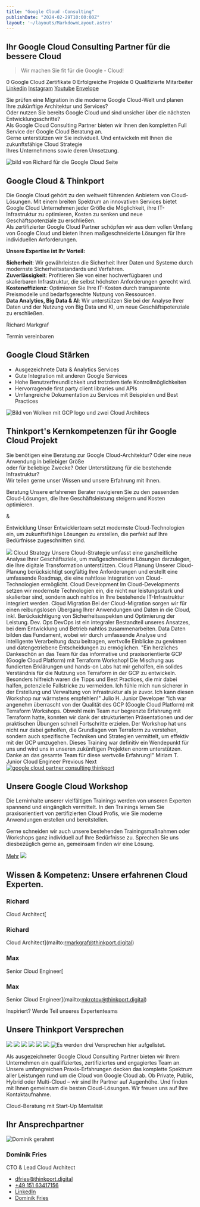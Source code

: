 ```yaml
---
title: "Google Cloud -Consulting"
publishDate: "2024-02-29T10:00:00Z"
layout: '~/layouts/MarkdownLayout.astro'
---
```


## Ihr Google Cloud Consulting Partner für die bessere Cloud

> Wir machen Sie fit für die Google - Cloud!

0 Google Cloud Zertifikate 0 Erfolgreiche Projekte 0 Qualifizierte Mitarbeiter [Linkedin](https://www.linkedin.com/company/11759873) [Instagram](https://www.instagram.com/thinkport/) [Youtube](https://www.youtube.com/channel/UCnke3WYRT6bxuMK2t4jw2qQ) [Envelope](mailto:tdrechsel@thinkport.digital)

Sie prüfen eine Migration in die moderne Google Cloud-Welt und planen Ihre zukünftige Architektur und Services?  
Oder nutzen Sie bereits Google Cloud und sind unsicher über die nächsten Entwicklungsschritte?  
Als Google Cloud Consulting Partner bieten wir Ihnen den kompletten Full Service der Google Cloud Beratung an.  
Gerne unterstützen wir Sie individuell. Und entwickeln mit Ihnen die zukunftsfähige Cloud Strategie  
Ihres Unternehmens sowie deren Umsetzung.

![bild von Richard für die Google Cloud Seite](images/richard-for-GCP-731x1024.webp)

## Google Cloud & Thinkport

Die Google Cloud gehört zu den weltweit führenden Anbietern von Cloud-Lösungen. Mit einem breiten Spektrum an innovativen Services bietet Google Cloud Unternehmen jeder Größe die Möglichkeit, ihre IT-Infrastruktur zu optimieren, Kosten zu senken und neue Geschäftspotenziale zu erschließen.  
Als zertifizierter Google Cloud Partner schöpfen wir aus dem vollen Umfang von Google Cloud und bieten Ihnen maßgeschneiderte Lösungen für Ihre individuellen Anforderungen.  
  
**Unsere Expertise ist Ihr Vorteil:**  
  
**Sicherheit**: Wir gewährleisten die Sicherheit Ihrer Daten und Systeme durch modernste Sicherheitsstandards und Verfahren.  
**Zuverlässigkeit**: Profitieren Sie von einer hochverfügbaren und skalierbaren Infrastruktur, die selbst höchsten Anforderungen gerecht wird.  
**Kosteneffizienz**: Optimieren Sie Ihre IT-Kosten durch transparente Preismodelle und bedarfsgerechte Nutzung von Ressourcen.  
**Data Analytics, Big Data & AI**: Wir unterstützen Sie bei der Analyse Ihrer Daten und der Nutzung von Big Data und KI, um neue Geschäftspotenziale zu erschließen.

Richard Markgraf

 Termin vereinbaren[](#linksection)

## Google Cloud Stärken

* Ausgezeichnete Data & Analytics Services
* Gute Integration mit anderen Google Services
* Hohe Benutzerfreundlichkeit und trotzdem tiefe Kontrollmöglichkeiten
* Hervorragende first party client libraries und APIs
* Umfangreiche Dokumentation zu Services mit Beispielen und Best Practices

![Bild von Wolken mit GCP logo und zwei Cloud Architecs](images/gcp3_wolke-1024x902.webp)[](#linksection)

## Thinkport's Kernkompetenzen für ihr Google Cloud Projekt

Sie benötigen eine Beratung zur Google Cloud-Architektur? Oder eine neue Anwendung in beliebiger Größe  
oder für beliebige Zwecke? Oder Unterstützung für die bestehende Infrastruktur?  
Wir teilen gerne unser Wissen und unsere Erfahrung mit Ihnen.

Beratung Unsere erfahrenen Berater navigieren Sie zu den passenden Cloud-Lösungen, die Ihre Geschäftsleistung steigern und Kosten optimieren.

&

Entwicklung Unser Entwicklerteam setzt modernste Cloud-Technologien ein, um zukunftsfähige Lösungen zu erstellen, die perfekt auf Ihre Bedürfnisse zugeschnitten sind. 

![](images/Linien.png) Cloud Strategy Unsere Cloud-Strategie umfasst eine ganzheitliche Analyse Ihrer Geschäftsziele, um maßgeschneiderte Lösungen darzulegen, die Ihre digitale Transformation unterstützen. Cloud Planung Unserer Cloud-Planung berücksichtigt sorgfältig Ihre Anforderungen und erstellt eine umfassende Roadmap, die eine nahtlose Integration von Cloud-Technologien ermöglicht. Cloud Development Im Cloud-Developments setzen wir modernste Technologien ein, die nicht nur leistungsstark und skalierbar sind, sondern auch nahtlos in Ihre bestehende IT-Infrastruktur integriert werden. Cloud Migration Bei der Cloud-Migration sorgen wir für einen reibungslosen Übergang Ihrer Anwendungen und Daten in die Cloud, inkl. Berücksichtigung von Sicherheitsaspekten und Optimierung der Leistung. Dev. Ops DevOps ist ein integraler Bestandteil unseres Ansatzes, bei dem Entwicklung und Betrieb nahtlos zusammenarbeiten. Data Daten bilden das Fundament, wobei wir durch umfassende Analyse und intelligente Verarbeitung dazu beitragen, wertvolle Einblicke zu gewinnen und datengetriebene Entscheidungen zu ermöglichen. "Ein herzliches Dankeschön an das Team für das informative und praxisorientierte GCP (Google Cloud Platform) mit Terraform Workshop! Die Mischung aus fundierten Erklärungen und hands-on Labs hat mir geholfen, ein solides Verständnis für die Nutzung von Terraform in der GCP zu entwickeln. Besonders hilfreich waren die Tipps und Best Practices, die mir dabei halfen, potenzielle Fallstricke zu vermeiden. Ich fühle mich nun sicherer in der Erstellung und Verwaltung von Infrastruktur als je zuvor. Ich kann diesen Workshop nur wärmstens empfehlen!" Julio H. Junior Developer "Ich war angenehm überrascht von der Qualität des GCP (Google Cloud Platform) mit Terraform Workshops. Obwohl mein Team nur begrenzte Erfahrung mit Terraform hatte, konnten wir dank der strukturierten Präsentationen und der praktischen Übungen schnell Fortschritte erzielen. Der Workshop hat uns nicht nur dabei geholfen, die Grundlagen von Terraform zu verstehen, sondern auch spezifische Techniken und Strategien vermittelt, um effektiv mit der GCP umzugehen. Dieses Training war definitiv ein Wendepunkt für uns und wird uns in unseren zukünftigen Projekten enorm unterstützen. Danke an das gesamte Team für diese wertvolle Erfahrung!" Miriam T. Junior Cloud Engineer Previous Next [![google cloud partner consulting thinkport](images/google-cloud-partner.png)](https://cloud.google.com/find-a-partner/partner/thinkport)

## Unsere Google Cloud Workshop

Die Lerninhalte unserer vielfältigen Trainings werden von unseren Experten spannend und eingänglich vermittelt. In den Trainings lernen Sie praxisorientiert von zertifizierten Cloud Profis, wie Sie moderne Anwendungen erstellen und bereitstellen.  
  
Gerne schneiden wir auch unsere bestehenden Trainingsmaßnahmen oder Workshops ganz individuell auf Ihre Bedürfnisse zu. Sprechen Sie uns diesbezüglich gerne an, gemeinsam finden wir eine Lösung.

[Mehr](https://thinkport.digital/cloud-trainings-workshops/) [![](images/Terraform-1024x463.png)](https://thinkport.digital/terraform-fuer-gcp-lernen/)

## Wissen & Kompetenz: Unsere erfahrenen Cloud Experten.

### Richard

Cloud Architect[

### Richard

Cloud Architect](mailto:rmarkgraf@thinkport.digital)

### Max

Senior Cloud Engineer[

### Max

Senior Cloud Engineer](mailto:mkrotov@thinkport.digital)[](mailto:mkrotov@thinkport.digital)

Inspiriert? Werde Teil unseres Expertenteams

[](https://thinkport.digital/karriere-in-der-cloud/)

## Unsere Thinkport Versprechen

![](images/Frame-10.png) ![](images/Frame-13.png) ![](images/Frame-14.png) ![](images/Frame-11.png) ![](images/Frame-12.png) ![](images/Frame-15.png) ![Es werden drei Versprechen hier aufgelistet.](images/TP-Versprechen.png)

Als ausgezeichneter Google Cloud Consulting Partner bieten wir Ihrem Unternehmen ein qualifiziertes, zertifiziertes und engagiertes Team an. Unsere umfangreichen Praxis-Erfahrungen decken das komplette Spektrum aller Leistungen rund um die Cloud von Google Cloud ab. Ob Private, Public, Hybrid oder Multi-Cloud – wir sind Ihr Partner auf Augenhöhe. Und finden mit Ihnen gemeinsam die besten Cloud-Lösungen. Wir freuen uns auf Ihre Kontaktaufnahme.

Cloud-Beratung mit Start-Up Mentalität

## Ihr Ansprechpartner

![Dominik gerahmt](images/Dominik_mH-2.png)

### Dominik Fries

CTO & Lead Cloud Architect

* [dfries@thinkport.digital](mailto:dfries@thinkport.digital)
* [+49 151 63417156](tel:+4915163417156)
* [LinkedIn](https://www.linkedin.com/in/dominik-fries-497ab7107/?originalSubdomain=de)
* [Dominik Fries](https://www.xing.com/profile/Dominik_Fries5)

